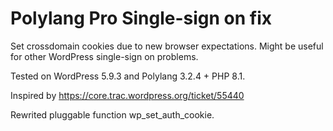 # Polylang Pro Single-sign on fix

Set crossdomain cookies due to new browser expectations. Might be useful for other WordPress single-sign on problems.

Tested on WordPress 5.9.3 and Polylang 3.2.4 + PHP 8.1.

Inspired by https://core.trac.wordpress.org/ticket/55440

Rewrited pluggable function wp_set_auth_cookie.

